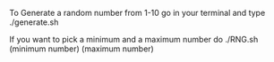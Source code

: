 To Generate a random number from 1-10 go in your terminal and type ./generate.sh

If you want to pick a minimum and a maximum number do ./RNG.sh (minimum number) (maximum number)
